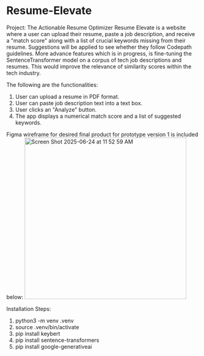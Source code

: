 # Resume-Elevate

Project: The Actionable Resume Optimizer
Resume Elevate is a website where a user can upload their resume, paste a job description, and receive a "match score" along with a list of crucial keywords missing from their resume. Suggestions will be applied to see whether they follow Codepath guidelines. More advance features which is in progress, is fine-tuning the SentenceTransformer model on a corpus of tech job descriptions and resumes. This would improve the relevance of similarity scores within the tech industry.

The following are the functionalities:
1. User can upload a resume in PDF format.
2. User can paste job description text into a text box.
3. User clicks an "Analyze" button.
4. The app displays a numerical match score and a list of suggested keywords.

Figma wireframe for desired final product for prototype version 1 is included below:
<img width="423" alt="Screen Shot 2025-06-24 at 11 52 59 AM" src="https://github.com/user-attachments/assets/4ef45c40-3b71-4f1c-a041-b0a0207b5935" />




Installation Steps:
1. python3 -m venv .venv
2. source .venv/bin/activate
3. pip install keybert
4. pip install sentence-transformers
5. pip install google-generativeai


